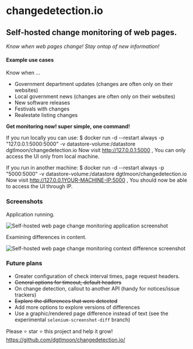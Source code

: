 #  changedetection.io

## Self-hosted change monitoring of web pages.

_Know when web pages change! Stay ontop of new information!_


#### Example use cases

Know when ...

- Government department updates (changes are often only on their websites)
- Local government news (changes are often only on their websites)
- New software releases 
- Festivals with changes
- Realestate listing changes


**Get monitoring now! super simple, one command!**

If you run locally you can use:
$ docker run -d --restart always -p "127.0.0.1:5000:5000" -v datastore-volume:/datastore dgtlmoon/changedetection.io
Now visit http://127.0.0.1:5000 , You can only access the UI only from local machine.

If you run in another machine:
$ docker run -d --restart always -p "5000:5000" -v datastore-volume:/datastore dgtlmoon/changedetection.io
Now visit http://127.0.0.1YOUR-MACHINE-IP:5000 , You should now be able to access the UI through IP.
  
### Screenshots

Application running.

![Self-hosted web page change monitoring application screenshot](screenshot.png?raw=true "Self-hosted web page change monitoring screenshot")

Examining differences in content.

![Self-hosted web page change monitoring context difference screenshot](screenshot-diff.png?raw=true "Self-hosted web page change monitoring context difference screenshot")

### Future plans

- Greater configuration of check interval times, page request headers.
- ~~General options for timeout, default headers~~
- On change detection, callout to another API (handy for notices/issue trackers)
- ~~Explore the differences that were detected~~ 
- Add more options to explore versions of differences
- Use a graphic/rendered page difference instead of text (see the experimental `selenium-screenshot-diff` branch)

 
Please :star: star :star: this project and help it grow! https://github.com/dgtlmoon/changedetection.io/
